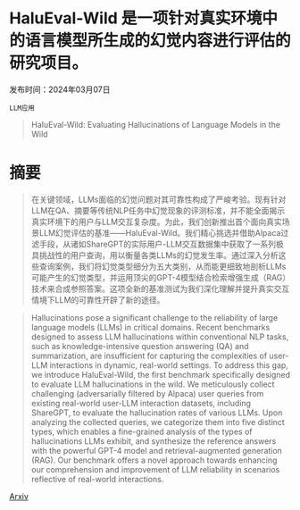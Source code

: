 # HaluEval-Wild 是一项针对真实环境中的语言模型所生成的幻觉内容进行评估的研究项目。

发布时间：2024年03月07日

`LLM应用`

> HaluEval-Wild: Evaluating Hallucinations of Language Models in the Wild

# 摘要

> 在关键领域，LLMs面临的幻觉问题对其可靠性构成了严峻考验。现有针对LLM在QA、摘要等传统NLP任务中幻觉现象的评测标准，并不能全面揭示真实环境下的用户与LLM交互复杂度。为此，我们创新推出首个面向真实场景LLM幻觉评估的基准——HaluEval-Wild。我们精心挑选并借助Alpaca过滤手段，从诸如ShareGPT的实际用户-LLM交互数据集中获取了一系列极具挑战性的用户查询，用以衡量各类LLMs的幻觉发生率。通过深入分析这些查询案例，我们将幻觉类型细分为五大类别，从而能更细致地剖析LLMs可能产生的幻觉类型，并运用顶尖的GPT-4模型结合检索增强生成（RAG）技术来合成参照答案。这项全新的基准测试为我们深化理解并提升真实交互情境下LLM的可靠性开辟了新的途径。

> Hallucinations pose a significant challenge to the reliability of large language models (LLMs) in critical domains. Recent benchmarks designed to assess LLM hallucinations within conventional NLP tasks, such as knowledge-intensive question answering (QA) and summarization, are insufficient for capturing the complexities of user-LLM interactions in dynamic, real-world settings. To address this gap, we introduce HaluEval-Wild, the first benchmark specifically designed to evaluate LLM hallucinations in the wild. We meticulously collect challenging (adversarially filtered by Alpaca) user queries from existing real-world user-LLM interaction datasets, including ShareGPT, to evaluate the hallucination rates of various LLMs. Upon analyzing the collected queries, we categorize them into five distinct types, which enables a fine-grained analysis of the types of hallucinations LLMs exhibit, and synthesize the reference answers with the powerful GPT-4 model and retrieval-augmented generation (RAG). Our benchmark offers a novel approach towards enhancing our comprehension and improvement of LLM reliability in scenarios reflective of real-world interactions.

[Arxiv](https://arxiv.org/abs/2403.04307)